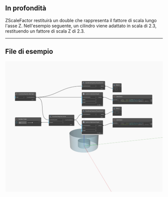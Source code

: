 ## In profondità
ZScaleFactor restituirà un double che rappresenta il fattore di scala lungo l'asse Z. Nell'esempio seguente, un cilindro viene adattato in scala di 2.3, restituendo un fattore di scala Z di 2.3.
___
## File di esempio

![ZScaleFactor](./Autodesk.DesignScript.Geometry.CoordinateSystem.ZScaleFactor_img.jpg)

